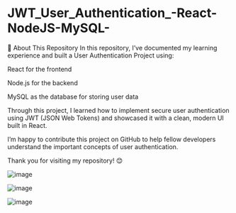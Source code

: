 # JWT_User_Authentication_-React-NodeJS-MySQL-


📘 About This Repository
In this repository, I’ve documented my learning experience and built a User Authentication Project using:

React for the frontend

Node.js for the backend

MySQL as the database for storing user data

Through this project, I learned how to implement secure user authentication using JWT (JSON Web Tokens) and showcased it with a clean, modern UI built in React.

I’m happy to contribute this project on GitHub to help fellow developers understand the important concepts of user authentication.

Thank you for visiting my repository! 😊


![image](https://github.com/user-attachments/assets/4c6e2fa5-2253-4109-96ae-2ac5bde1dff7)

![image](https://github.com/user-attachments/assets/ec756285-9a2f-46de-a290-580d06bf0897)

![image](https://github.com/user-attachments/assets/45912fb2-df9b-46b4-9a15-1f1aba2d575f)

